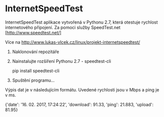 # InternetSpeedTest
InternetSpeedTest aplikace vytvořená v Pythonu 2.7, která otestuje rychlost internetového připojení. Za pomoci služby SpeedTest.net [http://www.speedtest.net/]

Více na http://www.lukas-vlcek.cz/linux/projekt-internetspeedtest/

1)  Naklonování repozitáře

2)  Nainstalujte rozšíření Pythonu 2.7 - speedtest-cli

    pip install speedtest-cli

2)  Spuštění programu...

Výpis dat je v následujícím formátu. Uvedené rychlosti jsou v Mbps a ping je v ms.

{'date': '16. 02. 2017, 17:24:22', 'download': 91.33, 'ping': 21.883, 'upload': 81.95}
